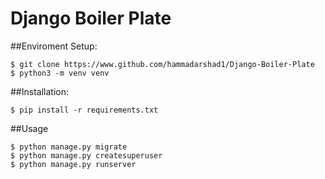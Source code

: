# Django Boiler Plate

##Enviroment Setup:
```
$ git clone https://www.github.com/hammadarshad1/Django-Boiler-Plate
$ python3 -m venv venv
```

##Installation:
```
$ pip install -r requirements.txt
```

##Usage
```
$ python manage.py migrate
$ python manage.py createsuperuser
$ python manage.py runserver
```
